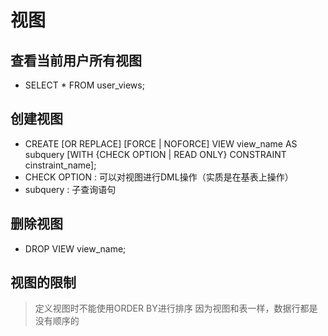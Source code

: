 <!--
 * @Author: Outsider
 * @Date: 2021-10-29 21:25:19
 * @LastEditors: Outsider
 * @LastEditTime: 2021-11-07 15:23:44
 * @Description: In User Settings Edit
 * @FilePath: \Notes\Oracle\View.md
-->
# 视图

## 查看当前用户所有视图
- SELECT * FROM user_views;

## 创建视图
- CREATE [OR REPLACE] [FORCE | NOFORCE] VIEW view_name AS subquery [WITH {CHECK OPTION | READ ONLY} CONSTRAINT cinstraint_name];
- CHECK OPTION : 可以对视图进行DML操作（实质是在基表上操作）
- subquery : 子查询语句

## 删除视图
- DROP VIEW view_name;

## 视图的限制
> 定义视图时不能使用ORDER BY进行排序
> 因为视图和表一样，数据行都是没有顺序的

